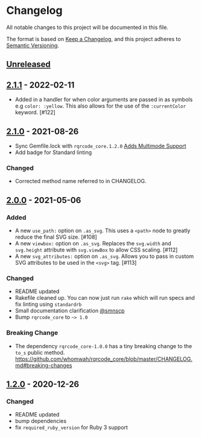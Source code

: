 # Changelog

All notable changes to this project will be documented in this file.

The format is based on [Keep a Changelog](https://keepachangelog.com/en/1.0.0/),
and this project adheres to [Semantic Versioning](https://semver.org/spec/v2.0.0.html).

## [Unreleased]

## [2.1.1] - 2022-02-11

- Added in a handler for when color arguments are passed in as symbols e.g `color: :yellow`. This also allows for the use of the `:currentColor` keyword. [#122]

## [2.1.0] - 2021-08-26

- Sync Gemfile.lock with `rqrcode_core.1.2.0` [Adds Multimode Support](https://github.com/whomwah/rqrcode_core#multiple-encoding-support)
- Add badge for Standard linting

### Changed

- Corrected method name referred to in CHANGELOG.

## [2.0.0] - 2021-05-06

### Added

- A new `use_path:` option on `.as_svg`. This uses a `<path>` node to greatly reduce the final SVG size. [#108]
- A new `viewbox:` option on `.as_svg`. Replaces the `svg.width` and `svg.height` attribute with `svg.viewBox` to allow CSS scaling. [#112]
- A new `svg_attributes:` option on `.as_svg`. Allows you to pass in custom SVG attributes to be used in the `<svg>` tag. [#113]

### Changed

- README updated
- Rakefile cleaned up. You can now just run `rake` which will run specs and fix linting using `standardrb`
- Small documentation clarification [@smnscp](https://github.com/smnscp)
- Bump `rqrcode_core` to `~> 1.0`

### Breaking Change

- The dependency `rqrcode_core-1.0.0` has a tiny breaking change to the `to_s` public method. https://github.com/whomwah/rqrcode_core/blob/master/CHANGELOG.md#breaking-changes

## [1.2.0] - 2020-12-26

### Changed

- README updated
- bump dependencies
- fix `required_ruby_version` for Ruby 3 support

[unreleased]: https://github.com/whomwah/rqrcode/compare/v2.1.1...HEAD
[2.1.1]: https://github.com/whomwah/rqrcode/compare/v2.1.0...v2.1.1
[2.1.0]: https://github.com/whomwah/rqrcode/compare/v2.0.0...v2.1.0
[2.0.0]: https://github.com/whomwah/rqrcode/compare/v1.2.0...v2.0.0
[1.2.0]: https://github.com/whomwah/rqrcode/compare/v1.1.1...v1.2.0
